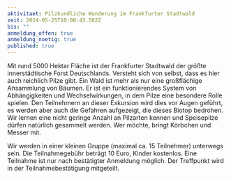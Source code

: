 ```yaml
---
aktivitaet: Pilzkundliche Wanderung im Frankfurter Stadtwald
zeit: 2024-05-25T10:00:43.502Z
bis: ""
anmeldung_offen: true
anmeldung_noetig: true
published: true
---
```

Mit rund 5000 Hektar Fläche ist der Frankfurter Stadtwald der größte innerstädtische Forst Deutschlands. Versteht sich von selbst, dass es hier auch reichlich Pilze gibt. Ein Wald ist mehr als nur eine großflächige Ansammlung von Bäumen. Er ist ein funktionierendes System von Abhängigkeiten und Wechselwirkungen, in dem Pilze eine besondere Rolle spielen. Den Teilnehmern an dieser Exkursion wird dies vor Augen geführt, es werden aber auch die Gefahren aufgezeigt, die dieses Biotop bedrohen. Wir lernen eine nicht geringe Anzahl an Pilzarten kennen und Speisepilze dürfen natürlich gesammelt werden. Wer möchte, bringt Körbchen und Messer mit.

Wir werden in einer kleinen Gruppe (maximal ca. 15 Teilnehmer) unterwegs sein. Die Teilnahmegebühr beträgt 10 Euro, Kinder kostenlos. Eine Teilnahme ist nur nach bestätigter Anmeldung möglich. Der Treffpunkt wird in der Teilnahmebestätigung mitgeteilt.
